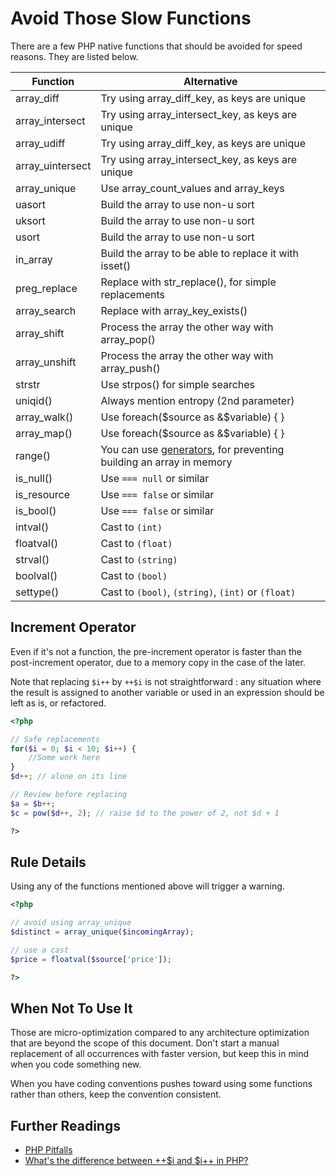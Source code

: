 <!-- Performances -->
# Avoid Those Slow Functions

There are a few PHP native functions that should be avoided for speed reasons. They are listed below. 

| Function | Alternative |
|---|---|
| array\_diff        | Try using array\_diff\_key, as keys are unique        |
| array\_intersect   | Try using array\_intersect\_key, as keys are unique   |
| array\_udiff       | Try using array\_diff\_key, as keys are unique        |
| array\_uintersect  | Try using array\_intersect\_key, as keys are unique   |
| array\_unique      | Use array\_count\_values and array\_keys              |
| uasort             | Build the array to use non-u sort                     |
| uksort             | Build the array to use non-u sort                     |
| usort              | Build the array to use non-u sort                     |
| in\_array          | Build the array to be able to replace it with isset() |
| preg\_replace      | Replace with str\_replace(), for simple replacements  |
| array\_search      | Replace with array\_key\_exists()                     |
| array\_shift       | Process the array the other way with array\_pop()     |
| array\_unshift     | Process the array the other way with array\_push()    |
| strstr             | Use strpos() for simple searches                      |
| uniqid()           | Always mention entropy (2nd parameter)                |
| array\_walk()      | Use foreach($source as &$variable) { }                |
| array\_map()       | Use foreach($source as &$variable) { }                |
| range()            | You can use [generators](http://php.net/manual/language.generators.overview.php), for preventing building an array in memory|
| is\_null()         | Use `=== null` or similar                             |
| is\_resource       | Use `=== false` or similar                            |
| is\_bool()         | Use `=== false` or similar                            |
| intval()           | Cast to `(int)`                                       |
| floatval()         | Cast to `(float)`                                     |
| strval()           | Cast to `(string)`                                    |
| boolval()          | Cast to `(bool)`                                      |
| settype()          | Cast to `(bool)`, `(string)`, `(int)` or `(float)`    |


## Increment Operator

Even if it's not a function, the pre-increment operator is faster than the post-increment operator, due to a memory copy in the case of the later. 

Note that replacing `$i++` by `++$i` is not straightforward : any situation where the result is assigned to another variable or used in an expression should be left as is, or refactored.  

```php
<?php

// Safe replacements
for($i = 0; $i < 10; $i++) { 
	//Some work here
}
$d++; // alone on its line

// Review before replacing
$a = $b++;
$c = pow($d++, 2); // raise $d to the power of 2, not $d + 1

?>
```

## Rule Details

Using any of the functions mentioned above will trigger a warning. 

```php
<?php

// avoid using array_unique
$distinct = array_unique($incomingArray);

// use a cast
$price = floatval($source['price']);

?>
```
<!--
### Options
-->

## When Not To Use It
Those are micro-optimization compared to any architecture optimization that are beyond the scope of this document. Don't start a manual replacement of all occurrences with faster version, but keep this in mind when you code something new. 

When you have coding conventions pushes toward using some functions rather than others, keep the convention consistent. 

## Further Readings

* [PHP Pitfalls](https://secure.phabricator.com/book/phabflavor/article/php_pitfalls/)
* [What's the difference between ++$i and $i++ in PHP?](http://stackoverflow.com/questions/1756015/whats-the-difference-between-i-and-i-in-php)
